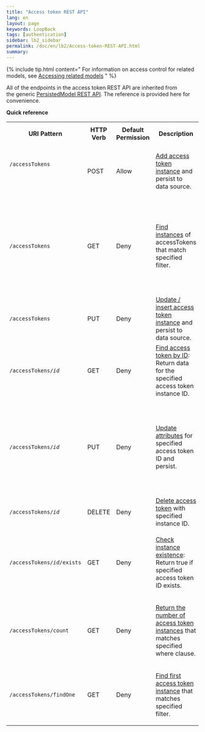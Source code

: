 ```yaml
---
title: "Access token REST API"
lang: en
layout: page
keywords: LoopBack
tags: [authentication]
sidebar: lb2_sidebar
permalink: /doc/en/lb2/Access-token-REST-API.html
summary:
---
```


{% include tip.html content="
For information on access control for related models, see [Accessing related models](Accessing-related-models.html)
" %}

All of the endpoints in the access token REST API are inherited from the generic [PersistedModel REST API](PersistedModel-REST-API.html).
The reference is provided here for convenience.

**Quick reference**

<table>
  <tbody>
    <tr>
      <th>
        <p>URI Pattern</p>
      </th>
      <th>HTTP Verb</th>
      <th>Default Permission</th>
      <th>Description</th>
      <th>Arguments</th>
    </tr>
    <tr>
      <td>
        <p><code>/accessTokens</code></p>
        <div style="width:120px;">
          <p>&nbsp;</p>
        </div>
      </td>
      <td>POST</td>
      <td>Allow</td>
      <td>
        <p><a href="PersistedModel-REST-API.html#create-model-instance">Add access token instance</a> and persist to data source.</p>
      </td>
      <td>JSON object (in request body)</td>
    </tr>
    <tr>
      <td><code>/accessTokens</code></td>
      <td>GET</td>
      <td><span>Deny</span></td>
      <td><a href="PersistedModel-REST-API.html#find-matching-instances">Find instances</a> of accessTokens that match specified filter.</td>
      <td>
        <p>One or more filters in query parameters:</p>
        <ul>
          <li>where</li>
          <li>include</li>
          <li>order</li>
          <li>limit</li>
          <li>skip / offset</li>
          <li>fields</li>
        </ul>
      </td>
    </tr>
    <tr>
      <td><code>/accessTokens</code></td>
      <td>PUT</td>
      <td><span>Deny</span></td>
      <td><a href="PersistedModel-REST-API.html#update--insert-instance">Update / insert access token instance</a> and persist to data source.</td>
      <td>JSON object (in request body)</td>
    </tr>
    <tr>
      <td><code>/accessTokens/<em>id</em></code></td>
      <td>GET</td>
      <td><span>Deny</span></td>
      <td><a href="PersistedModel-REST-API.html#find-instance-by-id">Find access token by ID</a>: Return data for the specified access token instance ID.</td>
      <td><em>id</em>, the access token instance ID (in URI path)</td>
    </tr>
    <tr>
      <td><code>/accessTokens/<em>id</em></code></td>
      <td>PUT</td>
      <td><span>Deny</span></td>
      <td><a href="PersistedModel-REST-API.html#update-model-instance-attributes">Update attributes</a> for specified access token ID and persist.</td>
      <td>
        <p>Query parameters:</p>
        <ul>
          <li>data&nbsp;- An object containing property name/value pairs</li>
          <li><em>id</em>&nbsp;- The model id</li>
        </ul>
      </td>
    </tr>
    <tr>
      <td><code>/accessTokens/<em>id</em></code></td>
      <td>DELETE</td>
      <td><span>Deny</span></td>
      <td><a href="PersistedModel-REST-API.html#delete-model-instance">Delete access token</a> with specified instance ID.</td>
      <td><em>id</em>, access token ID<em> </em>(in URI path)</td>
    </tr>
    <tr>
      <td><code>/accessTokens/<em>id</em>/exists</code></td>
      <td>GET</td>
      <td><span>Deny</span></td>
      <td>
        <p><a href="PersistedModel-REST-API.html#check-instance-existence">Check instance existence</a>: Return true if specified access token ID exists.</p>
      </td>
      <td>
        <p>URI path:</p>
        <ul>
          <li><em>id</em> - Model instance ID</li>
        </ul>
      </td>
    </tr>
    <tr>
      <td><code>/accessTokens/count</code></td>
      <td>GET</td>
      <td><span>Deny</span></td>
      <td>
        <p><a href="PersistedModel-REST-API.html#get-instance-count">Return the number of access token instances</a>&nbsp;that matches specified where clause.</p>
      </td>
      <td>Where filter specified in query parameter</td>
    </tr>
    <tr>
      <td><code>/accessTokens/findOne</code></td>
      <td>GET</td>
      <td><span>Deny</span></td>
      <td>
        <p><a href="PersistedModel-REST-API.html#find-first-instance">Find first access token instance</a> that matches specified filter.</p>
      </td>
      <td>Same as<span>&nbsp;<a href="PersistedModel-REST-API.html#find-matching-instances">Find matching instances</a>.</span></td>
    </tr>
  </tbody>
</table>
